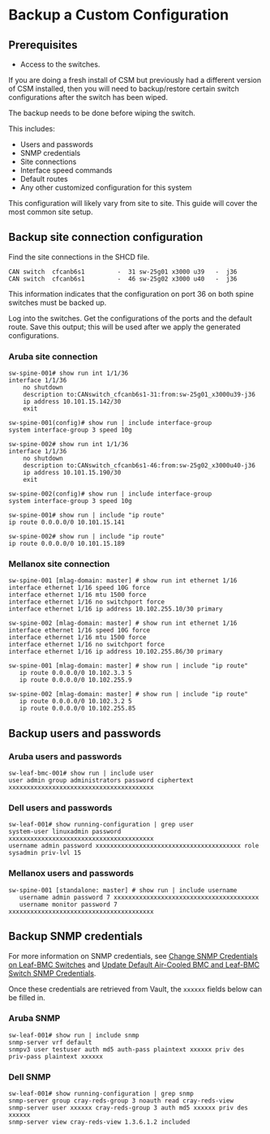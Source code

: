 # Backup a Custom Configuration

## Prerequisites

- Access to the switches.

If you are doing a fresh install of CSM but previously had a different version of CSM installed, then you will need to backup/restore certain switch configurations after the switch has been wiped.

The backup needs to be done before wiping the switch.

This includes:

- Users and passwords
- SNMP credentials
- Site connections
- Interface speed commands
- Default routes
- Any other customized configuration for this system

This configuration will likely vary from site to site. This guide will cover the most common site setup.

## Backup site connection configuration

Find the site connections in the SHCD file.

```console
CAN switch  cfcanb6s1         -  31 sw-25g01 x3000 u39   -  j36
CAN switch  cfcanb6s1         -  46 sw-25g02 x3000 u40   -  j36
```

This information indicates that the configuration on port 36 on both spine switches must be backed up.

Log into the switches. Get the configurations of the ports and the default route. Save this output; this will be used after we apply the generated configurations.

### Aruba site connection

```console
sw-spine-001# show run int 1/1/36
interface 1/1/36
    no shutdown
    description to:CANswitch_cfcanb6s1-31:from:sw-25g01_x3000u39-j36
    ip address 10.101.15.142/30
    exit
```

```console
sw-spine-001(config)# show run | include interface-group
system interface-group 3 speed 10g
```

```console
sw-spine-002# show run int 1/1/36
interface 1/1/36
    no shutdown
    description to:CANswitch_cfcanb6s1-46:from:sw-25g02_x3000u40-j36
    ip address 10.101.15.190/30
    exit
```

```console
sw-spine-002(config)# show run | include interface-group
system interface-group 3 speed 10g
```

```console
sw-spine-001# show run | include "ip route"
ip route 0.0.0.0/0 10.101.15.141
```

```console
sw-spine-002# show run | include "ip route"
ip route 0.0.0.0/0 10.101.15.189
```

### Mellanox site connection

```console
sw-spine-001 [mlag-domain: master] # show run int ethernet 1/16
interface ethernet 1/16 speed 10G force
interface ethernet 1/16 mtu 1500 force
interface ethernet 1/16 no switchport force
interface ethernet 1/16 ip address 10.102.255.10/30 primary
```

```console
sw-spine-002 [mlag-domain: master] # show run int ethernet 1/16
interface ethernet 1/16 speed 10G force
interface ethernet 1/16 mtu 1500 force
interface ethernet 1/16 no switchport force
interface ethernet 1/16 ip address 10.102.255.86/30 primary
```

```console
sw-spine-001 [mlag-domain: master] # show run | include "ip route"
   ip route 0.0.0.0/0 10.102.3.3 5
   ip route 0.0.0.0/0 10.102.255.9
```

```console
sw-spine-002 [mlag-domain: master] # show run | include "ip route"
   ip route 0.0.0.0/0 10.102.3.2 5
   ip route 0.0.0.0/0 10.102.255.85
```

## Backup users and passwords

### Aruba users and passwords

```console
sw-leaf-bmc-001# show run | include user
user admin group administrators password ciphertext xxxxxxxxxxxxxxxxxxxxxxxxxxxxxxxxxxxxxxxx
```

### Dell users and passwords

```console
sw-leaf-001# show running-configuration | grep user
system-user linuxadmin password xxxxxxxxxxxxxxxxxxxxxxxxxxxxxxxxxxxxxxxx
username admin password xxxxxxxxxxxxxxxxxxxxxxxxxxxxxxxxxxxxxxxx role sysadmin priv-lvl 15
```

### Mellanox users and passwords

```console
sw-spine-001 [standalone: master] # show run | include username
   username admin password 7 xxxxxxxxxxxxxxxxxxxxxxxxxxxxxxxxxxxxxxxx
   username monitor password 7 xxxxxxxxxxxxxxxxxxxxxxxxxxxxxxxxxxxxxxxx
```

## Backup SNMP credentials

For more information on SNMP credentials, see [Change SNMP Credentials on Leaf-BMC Switches](../../security_and_authentication/Change_SNMP_Credentials_on_Leaf_BMC_Switches.md) and [Update Default Air-Cooled BMC and Leaf-BMC Switch SNMP Credentials](../../security_and_authentication/Update_Default_Air-Cooled_BMC_and_Leaf_BMC_Switch_SNMP_Credentials.md).

Once these credentials are retrieved from Vault, the `xxxxxx` fields below can be filled in.

### Aruba SNMP

```console
sw-leaf-001# show run | include snmp
snmp-server vrf default
snmpv3 user testuser auth md5 auth-pass plaintext xxxxxx priv des priv-pass plaintext xxxxxx
```

### Dell SNMP

```console
sw-leaf-001# show running-configuration | grep snmp
snmp-server group cray-reds-group 3 noauth read cray-reds-view
snmp-server user xxxxxx cray-reds-group 3 auth md5 xxxxxx priv des xxxxxx
snmp-server view cray-reds-view 1.3.6.1.2 included
```
